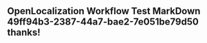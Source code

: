 <properties
ms.topic="hero-topic"
ms.test1="hero-topic"
ms.test2="test"/>


## OpenLocalization Workflow Test MarkDown 49ff94b3-2387-44a7-bae2-7e051be79d50 thanks!



<!--HONumber=Sep16_HO1-->


